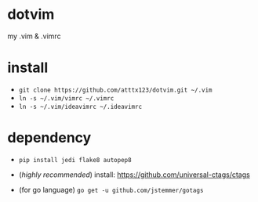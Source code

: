 dotvim
======

my .vim &amp; .vimrc

install
======


* ```git clone https://github.com/atttx123/dotvim.git ~/.vim```
* ```ln -s ~/.vim/vimrc ~/.vimrc```
* ```ln -s ~/.vim/ideavimrc ~/.ideavimrc```

dependency
======

* `pip install jedi flake8 autopep8`

* (*highly recommended*) install: https://github.com/universal-ctags/ctags

* (for go language) `go get -u github.com/jstemmer/gotags`
